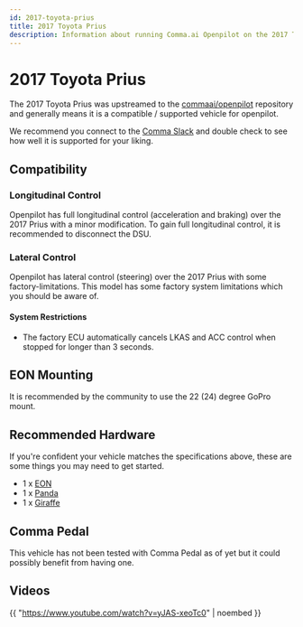 ```yaml
---
id: 2017-toyota-prius
title: 2017 Toyota Prius
description: Information about running Comma.ai Openpilot on the 2017 Toyota Prius
---
```

# 2017 Toyota Prius

The 2017 Toyota Prius was upstreamed to the [commaai/openpilot](https://github.com/commaai/openpilot) repository and generally means it is a compatible / supported vehicle for openpilot.

We recommend you connect to the [Comma Slack](https://slack.comma.ai) and double check to see how well it is supported for your liking.

## Compatibility

### Longitudinal Control

Openpilot has full longitudinal control (acceleration and braking) over the 2017 Prius with a minor modification.
To gain full longitudinal control, it is recommended to disconnect the DSU.

### Lateral Control

Openpilot has lateral control (steering) over the 2017 Prius with some factory-limitations.
This model has some factory system limitations which you should be aware of.

#### System Restrictions

* The factory ECU automatically cancels LKAS and ACC control when stopped for longer than 3 seconds.

## EON Mounting

It is recommended by the community to use the 22 (24) degree GoPro mount.

## Recommended Hardware

If you're confident your vehicle matches the specifications above, these are some things you may need to get started.

* 1 x [EON](/hardware/eon/)
* 1 x [Panda](/hardware/panda/)
* 1 x [Giraffe](/hardware/giraffe/)

## Comma Pedal

This vehicle has not been tested with Comma Pedal as of yet but it could possibly benefit from having one.


## Videos

{{ "https://www.youtube.com/watch?v=yJAS-xeoTc0" | noembed }}


